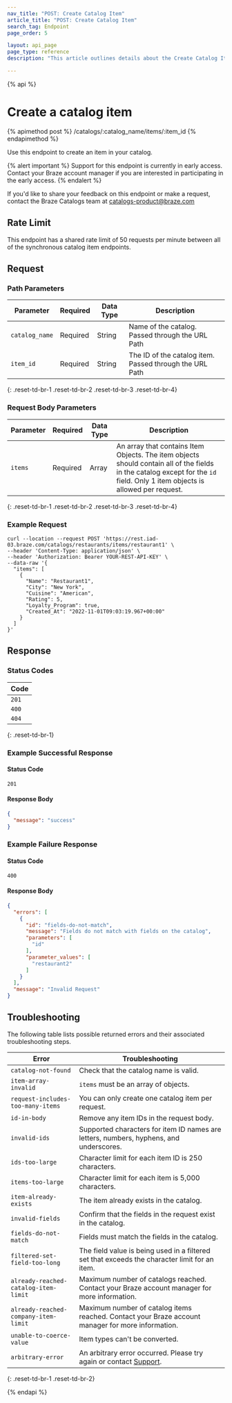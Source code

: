 ```yaml
---
nav_title: "POST: Create Catalog Item"
article_title: "POST: Create Catalog Item"
search_tag: Endpoint
page_order: 5

layout: api_page
page_type: reference
description: "This article outlines details about the Create Catalog Item Braze endpoint."

---
```

{% api %}
# Create a catalog item
{% apimethod post %}
/catalogs/:catalog_name/items/:item_id
{% endapimethod %}

Use this endpoint to create an item in your catalog.

{% alert important %}
Support for this endpoint is currently in early access. Contact your Braze account manager if you are interested in participating in the early access.
{% endalert %}

If you'd like to share your feedback on this endpoint or make a request, contact the Braze Catalogs team at [catalogs-product@braze.com](mailto:catalogs-product@braze.com)

## Rate Limit

This endpoint has a shared rate limit of 50 requests per minute between all of the synchronous catalog item endpoints.

## Request
### Path Parameters

| Parameter      | Required | Data Type | Description                                             |
|----------------|----------|-----------|---------------------------------------------------------|
| `catalog_name` | Required | String    | Name of the catalog. Passed through the URL Path        |
| `item_id`      | Required | String    | The ID of the catalog item. Passed through the URL Path |
{: .reset-td-br-1 .reset-td-br-2 .reset-td-br-3 .reset-td-br-4}

### Request Body Parameters

| Parameter | Required | Data Type | Description                                                                                                                                                                  |
|-----------|----------|-----------|------------------------------------------------------------------------------------------------------------------------------------------------------------------------------|
| `items`   | Required | Array     | An array that contains Item Objects. The item objects should contain all of the fields in the catalog except for the `id` field. Only 1 item objects is allowed per request. |
{: .reset-td-br-1 .reset-td-br-2 .reset-td-br-3 .reset-td-br-4}

### Example Request

```
curl --location --request POST 'https://rest.iad-03.braze.com/catalogs/restaurants/items/restaurant1' \
--header 'Content-Type: application/json' \
--header 'Authorization: Bearer YOUR-REST-API-KEY' \
--data-raw '{
  "items": [
    {
      "Name": "Restaurant1",
      "City": "New York",
      "Cuisine": "American",
      "Rating": 5,
      "Loyalty_Program": true,
      "Created_At": "2022-11-01T09:03:19.967+00:00"
    }
  ]
}'
```

## Response
### Status Codes

| Code  |
|---|
| `201` |
| `400` |
| `404` | 
{: .reset-td-br-1}

### Example Successful Response

#### Status Code 
`201`
#### Response Body

```json
{
  "message": "success"
}
```

### Example Failure Response
#### Status Code
`400`
#### Response Body

```json
{
  "errors": [
    {
      "id": "fields-do-not-match",
      "message": "Fields do not match with fields on the catalog",
      "parameters": [
        "id"
      ],
      "parameter_values": [
        "restaurant2"
      ]
    }
  ],
  "message": "Invalid Request"
}
```

## Troubleshooting

The following table lists possible returned errors and their associated troubleshooting steps.

| Error                                | Troubleshooting                                                                                        |
|--------------------------------------|--------------------------------------------------------------------------------------------------------|
| `catalog-not-found`                  | Check that the catalog name is valid.                                                                  |
| `item-array-invalid`                 | `items` must be an array of objects.                                                                   |
| `request-includes-too-many-items`    | You can only create one catalog item per request.                                                      | 
| `id-in-body`                         | Remove any item IDs in the request body.                                                               |
| `invalid-ids`                        | Supported characters for item ID names are letters, numbers, hyphens, and underscores.                 |
| `ids-too-large`                      | Character limit for each item ID is 250 characters.                                                    |
| `items-too-large`                    | Character limit for each item is 5,000 characters.                                                     |
| `item-already-exists`                | The item already exists in the catalog.                                                                |
| `invalid-fields`                     | Confirm that the fields in the request exist in the catalog.                                           |
| `fields-do-not-match`                | Fields must match the fields in the catalog.                                                           |
| `filtered-set-field-too-long`        | The field value is being used in a filtered set that exceeds the character limit for an item.          |
| `already-reached-catalog-item-limit` | Maximum number of catalogs reached. Contact your Braze account manager for more information.           |
| `already-reached-company-item-limit` | Maximum number of catalog items reached. Contact your Braze account manager for more information.      | 
| `unable-to-coerce-value`             | Item types can't be converted.                                                                         |
| `arbitrary-error`                    | An arbitrary error occurred. Please try again or contact [Support]({{site.baseurl}}/support_contact/). |
{: .reset-td-br-1 .reset-td-br-2}

{% endapi %}